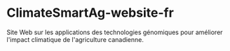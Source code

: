 # ClimateSmartAg-website-fr
Site Web sur les applications des technologies génomiques pour améliorer l'impact climatique de l'agriculture canadienne.

